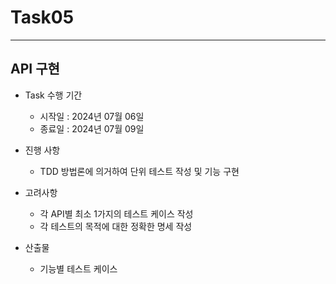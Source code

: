# Task05

---
## API 구현
* Task 수행 기간
  * 시작일 : 2024년 07월 06일
  * 종료일 : 2024년 07월 09일

* 진행 사항
  * TDD 방법론에 의거하여 단위 테스트 작성 및 기능 구현

* 고려사항
  * 각 API별 최소 1가지의 테스트 케이스 작성
  * 각 테스트의 목적에 대한 정확한 명세 작성

* 산출물
  * 기능별 테스트 케이스
